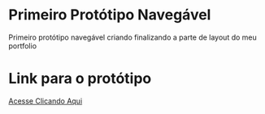 # Primeiro Protótipo Navegável
Primeiro protótipo navegável criando finalizando a parte de layout do meu portfolio

# Link para o protótipo

[Acesse Clicando Aqui]([https://www.figma.com/design/JL8vMPinWMmX9ZHOSZBUCW/Meu-Portfolio?node-id=50-139&t=cH28kBtU0gpTn1CY-1](https://www.figma.com/proto/JL8vMPinWMmX9ZHOSZBUCW/Meu-Portfolio?page-id=66%3A458&node-id=73-3132&viewport=743%2C365%2C0.5&t=z0szc8IVP7h9YHa2-1&scaling=scale-down&content-scaling=fixed))
